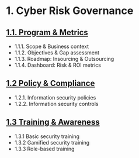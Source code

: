 # 1. Cyber Risk Governance

## [1.1. Program & Metrics](1-1-program-and-metrics.md)

* 1.1.1. Scope & Business context 
* 1.1.2. Objectives & Gap assessment 
* 1.1.3. Roadmap: Insourcing & Outsourcing 
* 1.1.4. Dashboard: Risk & ROI metrics

## [1.2 Policy & Compliance](1-2-policy-and-compliance.md)

* 1.2.1. Information security policies
* 1.2.2. Information security controls

## [1.3 Training & Awareness](1-3-training-and-awareness.md)

* 1.3.1 Basic security training
* 1.3.2 Gamified security training
* 1.3.3 Role-based training

